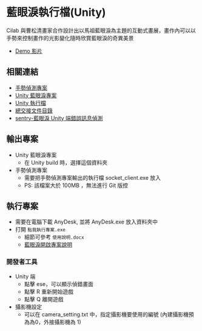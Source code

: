 ﻿# 藍眼淚執行檔(Unity)

Cilab 與曹松清畫家合作設計出以馬祖藍眼淚為主題的互動式畫展，畫作內可以以手勢來控制畫作的光影變化隨時欣賞藍眼淚的奇異美景
- [Demo 影片](https://www.youtube.com/watch?v=u5FYUrtseUc)


## 相關連結

- [手勢偵測專案](https://github.com/Cobra30621/Blue_tear_pose_detection)
- [Unity 藍眼淚專案](https://github.com/Cobra30621/BlueTear_unity)
- [Unity 執行檔](https://github.com/Cobra30621/BlueTear-Execute)
- [總交接文件目錄](https://hackmd.io/bshavgPmR7iQqVW_mfMg6Q)
- [sentry-藍眼淚 Unity 端錯誤訊息偵測](https://kfcilab.sentry.io/issues/?project=4507429852413952&referrer=sidebar)


## 輸出專案

- Unity 藍眼淚專案
  - 在 Unity build 時，選擇這個資料夾
- 手勢偵測專案
  - 需要把手勢偵測專案輸出的執行檔 socket_client.exe 放入
  - PS: 該檔案大於 100MB ，無法進行 Git 版控

## 執行專案

- 需要在電腦下載 AnyDesk, 並將 AnyDesk.exe 放入資料夾中
- 打開 `點我執行專案.exe`
  - 細節可參考 `使用說明.docx`
  - [藍眼淚開啟專案說明](https://www.youtube.com/watch?v=NxuSciEpTdU)

### 開發者工具


- Unity 端
  - 點擊 ese，可以顯示偵錯畫面
  - 點擊 R 重新開始遊戲
  - 點擊 Q 離開遊戲
- 攝影機設定
  - 可以在 camera_setting.txt 中，指定攝影機要使用的編號 (內建攝影機預為為0，外接攝影機為 1)
